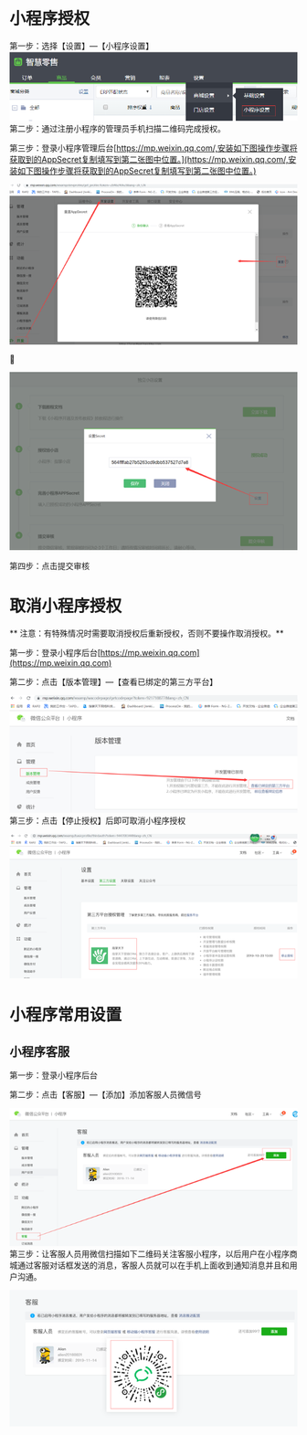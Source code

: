 # 小程序授权

第一步：选择【设置】—【小程序设置】![](/assets/import20208201747.png) 第二步：通过注册小程序的管理员手机扫描二维码完成授权。

第三步：登录小程序管理后台[https://mp.weixin.qq.com/,安装如下图操作步骤将获取到的AppSecret复制填写到第二张图中位置。](https://mp.weixin.qq.com/,安装如下图操作步骤将获取到的AppSecret复制填写到第二张图中位置。)

![](/assets/import20208201749.png)



![](/assets/import20208201750.png)

第四步：点击提交审核

# 取消小程序授权

** 注意：有特殊情况时需要取消授权后重新授权，否则不要操作取消授权。**

第一步：登录小程序后台[https://mp.weixin.qq.com](https://mp.weixin.qq.com)

第二步：点击【版本管理】—【查看已绑定的第三方平台】

![](/assets/import20208201753.png)  
 第三步：点击【停止授权】后即可取消小程序授权

![](/assets/import20208201754.png)

# 小程序常用设置

## 小程序客服

 第一步：登录小程序后台

第二步：点击【客服】—【添加】添加客服人员微信号

![](/assets/import20208201759.png)  
 第三步：让客服人员用微信扫描如下二维码关注客服小程序，以后用户在小程序商城通过客服对话框发送的消息，客服人员就可以在手机上面收到通知消息并且和用户沟通。

![](/assets/import20208201800.png)



